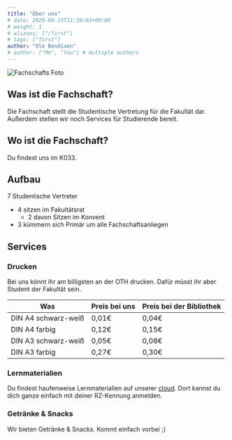 ```yaml
---
title: "Über uns"
# date: 2020-09-15T11:30:03+00:00
# weight: 1
# aliases: ["/first"]
# tags: ["first"]
author: "Ole Bendixen"
# author: ["Me", "You"] # multiple authors
---
```


![Fachschafts Foto](/images/fs_foto_aktuell.jpg)


## Was ist die Fachschaft?

Die Fachschaft stellt die Studentische Vertretung für die Fakultät dar. Außerdem stellen wir noch Services für Studierende bereit.

## Wo ist die Fachschaft?
Du findest uns im K033.

## Aufbau
7 Studentische Vertreter
- 4 sitzen im Fakultätsrat
  - 2 davon Sitzen im Konvent
- 3 kümmern sich Primär um alle Fachschaftsanliegen

## Services
### Drucken
Bei uns könnt ihr am billigsten an der OTH drucken. Dafür müsst ihr aber Student der Fakultät sein.

| Was | Preis bei uns | Preis bei der Bibliothek |
|-----|---------------|--------------------------|
| DIN A4 schwarz-weiß | 0,01€ | 0,04€ |
| DIN A4 farbig | 0,12€ | 0,15€ |
| DIN A3 schwarz-weiß | 0,05€ | 0,08€ |
| DIN A3 farbig | 0,27€ | 0,30€ |

### Lernmaterialien
Du findest haufenweise Lernmaterialien auf unserer [cloud](https://cloud.fsim-ev.de). Dort kannst du dich ganze einfach mit deiner RZ-Kennung anmelden.

### Getränke & Snacks
Wir bieten Getränke & Snacks. Kommt einfach vorbei ;)

